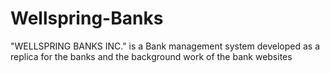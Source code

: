 # Wellspring-Banks
"WELLSPRING BANKS INC." is a Bank management system developed as a replica for the banks and the background work of the bank websites
